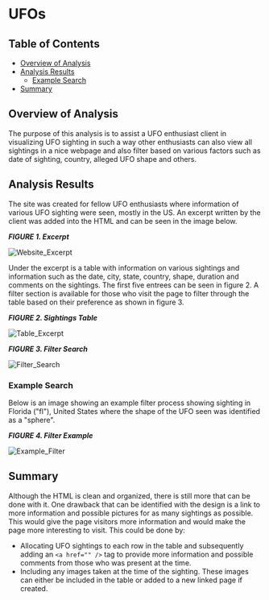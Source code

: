 # UFOs

## Table of Contents
- [Overview of Analysis](#overview-of-analysis)
- [Analysis Results](#analysis-results)
  - [Example Search](#example-search)
- [Summary](#summary)

## Overview of Analysis

The purpose of this analysis is to assist a UFO enthusiast client in visualizing UFO sighting in such a way other enthusiasts can also view all sightings in a nice webpage and also filter based on various factors such as date of sighting, country, alleged UFO shape and others.

## Analysis Results

The site was created for fellow UFO enthusiasts where information of various UFO sighting were seen, mostly in the US. An excerpt written by the client was added into the HTML and can be seen in the image below.

**_FIGURE 1. Excerpt_**

![Website_Excerpt](https://user-images.githubusercontent.com/86085601/133004224-81a12dd6-55b0-48cb-b921-8a160ca8d71b.png)

Under the excerpt is a table with information on various sightings and information such as the date, city, state, country, shape, duration and comments on the sightings. The first five entrees can be seen in figure 2. A filter section is available for those who visit the page to filter through the table based on their preference as shown in figure 3. 

**_FIGURE 2. Sightings Table_**

![Table_Excerpt](https://user-images.githubusercontent.com/86085601/133004625-e8b4ade9-13db-4c3e-b17c-760b3e5441b7.png)


**_FIGURE 3. Filter Search_**

![Filter_Search](https://user-images.githubusercontent.com/86085601/133004628-f77cb371-7ccb-49ab-8b53-988a0c0b73ff.png)


### Example Search

Below is an image showing an example filter process showing sighting in Florida ("fl"), United States where the shape of the UFO seen was identified as a "sphere".

**_FIGURE 4. Filter Example_**

![Example_Filter](https://user-images.githubusercontent.com/86085601/133004683-e403e456-18d8-466a-be83-e06f45c91471.png)

## Summary

Although the HTML is clean and organized, there is still more that can be done with it. One drawback that can be identified with the design is a link to more information and possible pictures for as many sightings as possible. This would give the page visitors more information and would make the page more interesting to visit. This could be done by:
- Allocating UFO sightings to each row in the table and subsequently adding an `<a href="" />` tag to provide more information and possible comments from those who was present at the time.
- Including any images taken at the time of the sighting. These images can either be included in the table or added to a new linked page if created.




